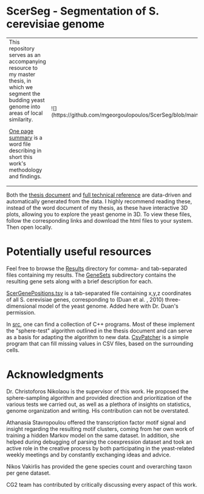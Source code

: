 # ScerSeg - Segmentation of S. cerevisiae genome

<table><tr>

<td>
This repository serves as an accompanying resource to my master thesis, in which we segment the budding yeast genome into areas of local similarity.

[One page summary](https://github.com/mgeorgoulopoulos/ScerSeg/blob/main/OnePageSummary.docx) is a word file describing in short this work's methodology and findings.
</td>

<td width="40%">
![](https://github.com/mgeorgoulopoulos/ScerSeg/blob/main/r/images/PromoterFields.png)
</td>

</tr></table>

Both the [thesis document](https://github.com/mgeorgoulopoulos/ScerSeg/blob/main/r/Final.html) and [full technical reference](https://github.com/mgeorgoulopoulos/ScerSeg/blob/main/r/chapters/index.html) are data-driven and automatically generated from the data. I highly recommend reading these, instead of the word document of my thesis, as these have interactive 3D plots, allowing you to explore the yeast genome in 3D. To view these files, follow the corresponding links and download the html files to your system. Then open locally.


# Potentially useful resources

Feel free to browse the [Results](https://github.com/mgeorgoulopoulos/ScerSeg/tree/main/Results) directory for comma- and tab-separated files containing my results. The [GeneSets](https://github.com/mgeorgoulopoulos/ScerSeg/tree/main/Results/GeneSets) subdirectory contains the resulting gene sets along with a brief description for each.

[ScerGenePositions.tsv](https://github.com/mgeorgoulopoulos/ScerSeg/blob/main/Results/ScerGenePositions.tsv) is a tab-separated file containing x,y,z coordinates of all S. cerevisiae genes, corresponding to (Duan et al. , 2010) three-dimensional model of the yeast genome. Added here with Dr. Duan's permission.


In [src](https://github.com/mgeorgoulopoulos/ScerSeg/tree/main/src), one can find a collection of C++ programs. Most of these implement the "sphere-test" algorithm outlined in the thesis document and can serve as a basis for adapting the algorithm to new data.  [CsvPatcher](https://github.com/mgeorgoulopoulos/ScerSeg/blob/main/src/CsvPatcher.cpp) is a simple program that can fill missing values in CSV files, based on the surrounding cells.

# Acknowledgments


Dr. Christoforos Nikolaou is the supervisor of this work. He proposed the sphere-sampling algorithm and provided direction and prioritization of the various tests we carried out, as well as a plethora of insights on statistics, genome organization and writing. His contribution can not be overstated.

Athanasia Stavropoulou offered the transcription factor motif signal and insight regarding the resulting motif clusters, coming from her own work of training a hidden Markov model on the same dataset. In addition, she helped during debugging of parsing the coexpression dataset and took an active role in the creative process by both participating in the yeast-related weekly meetings and by constantly exchanging ideas and advice.

Nikos Vakirlis has provided the gene species count and overarching taxon per gene dataset.

CG2 team has contributed by critically discussing every aspact of this work.
	